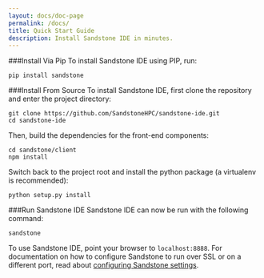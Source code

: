 ```yaml
---
layout: docs/doc-page
permalink: /docs/
title: Quick Start Guide
description: Install Sandstone IDE in minutes.
---
```


###Install Via Pip
To install Sandstone IDE using PIP, run:
```
pip install sandstone
```
###Install From Source
To install Sandstone IDE, first clone the repository and enter the project directory:
```
git clone https://github.com/SandstoneHPC/sandstone-ide.git
cd sandstone-ide
```
Then, build the dependencies for the front-end components:
```
cd sandstone/client
npm install
```
Switch back to the project root and install the python package (a virtualenv is recommended):
```
python setup.py install
```
###Run Sandstone IDE
Sandstone IDE can now be run with the following command:
```
sandstone
```
To use Sandstone IDE, point your browser to `localhost:8888`. For documentation on how to configure Sandstone to run over SSL or on a different port, read about [configuring Sandstone settings](/docs/core/settings.html).
